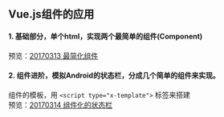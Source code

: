 ## Vue.js组件的应用

#### 1. 基础部分，单个html，实现两个最简单的组件(Component)
预览：[20170313 最简化组件](https://jonham.github.io/Vuejs-StepByStep-Basic/src/preview/20170313)

#### 2. 组件进阶，模拟Android的状态栏，分成几个简单的组件来实现。
组件的模板，用 `<script type="x-template">` 标签来搭建    
预览：[20170314 组件化的状态栏](https://jonham.github.io/Vuejs-StepByStep-Basic/src/preview/20170314/component-20170314-AndroidStateBar.html)
